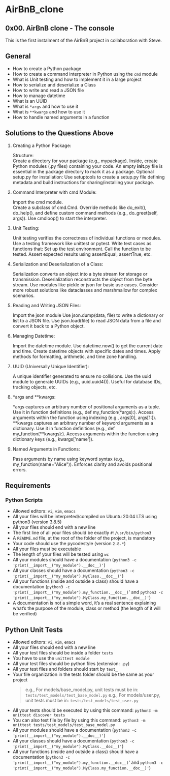 # AirBnB_clone
## 0x00. AirBnB clone - The console
This is the first instalment of the AirBnB project in collaboration with Steve.

## General
- How to create a Python package
- How to create a command interpreter in Python using the `cmd` module
- What is Unit testing and how to implement it in a large project
- How to serialize and deserialize a Class
- How to write and read a JSON file
- How to manage datetime
- What is an UUID
- What is `*args` and how to use it
- What is `**kwargs` and how to use it
- How to handle named arguments in a function

## Solutions to the Questions Above

1. Creating a Python Package:

    Structure: <br/>
    Create a directory for your package (e.g., mypackage).
    Inside, create Python modules (.py files) containing your code.
    An empty __init__.py file is essential in the package directory to mark it as a package.
    Optional setup.py for installation:
    Use setuptools to create a setup.py file defining metadata and build instructions for sharing/installing your package.

2. Command Interpreter with cmd Module:

    Import the cmd module. <br/>
    Create a subclass of cmd.Cmd.
    Override methods like do_exit(), do_help(), and define custom command methods (e.g., do_greet(self, args)).
    Use cmdloop() to start the interpreter.

3. Unit Testing:

    Unit testing verifies the correctness of individual functions or modules.
    Use a testing framework like unittest or pytest.
    Write test cases as functions that:
    Set up the test environment.
    Call the function to be tested.
    Assert expected results using assertEqual, assertTrue, etc.

4. Serialization and Deserialization of a Class:

    Serialization converts an object into a byte stream for storage or transmission.
    Deserialization reconstructs the object from the byte stream.
    Use modules like pickle or json for basic use cases.
    Consider more robust solutions like dataclasses and marshmallow for complex scenarios.

5. Reading and Writing JSON Files:

    Import the json module 
    Use json.dump(data, file) to write a dictionary or list to a JSON file.
    Use json.load(file) to read JSON data from a file and convert it back to a Python object.

6. Managing Datetime:

    Import the datetime module.
    Use datetime.now() to get the current date and time.
    Create datetime objects with specific dates and times.
    Apply methods for formatting, arithmetic, and time zone handling.

7. UUID (Universally Unique Identifier):

    A unique identifier generated to ensure no collisions.
    Use the uuid module to generate UUIDs (e.g., uuid.uuid4()).
    Useful for database IDs, tracking objects, etc.

8. *args and **kwargs:

    *args captures an arbitrary number of positional arguments as a tuple.
    Use it in function definitions (e.g., def my_function(*args):).
    Access arguments within the function using indexing (e.g., args[0], args[1:]).
    **kwargs captures an arbitrary number of keyword arguments as a dictionary.
    Use it in function definitions (e.g., def my_function(**kwargs):).
    Access arguments within the function using dictionary keys (e.g., kwargs['name']).

9. Named Arguments in Functions:

    Pass arguments by name using keyword syntax (e.g., my_function(name="Alice")).
    Enforces clarity and avoids positional errors.

## Requirements
### Python Scripts

- Allowed editors: `vi`, `vim`, `emacs`
- All your files will be interpreted/compiled on Ubuntu 20.04 LTS using python3 (version 3.8.5)
- All your files should end with a new line
- The first line of all your files should be exactly `#!/usr/bin/python3`
- A `README.md` file, at the root of the folder of the project, is mandatory
- Your code should use the pycodestyle (version `2.8.*`)
- All your files must be executable
- The length of your files will be tested using `wc`
- All your modules should have a documentation (`python3 -c 'print(__import__("my_module").__doc__)'`)
- All your classes should have a documentation (`python3 -c 'print(__import__("my_module").MyClass.__doc__)'`)
- All your functions (inside and outside a class) should have a documentation (`python3 -c 'print(__import__("my_module").my_function.__doc__)`' and `python3 -c 'print(__import__("my_module").MyClass.my_function.__doc__)'`)
- A documentation is not a simple word, it’s a real sentence explaining what’s the purpose of the module, class or method (the length of it will be verified)

## Python Unit Tests

- Allowed editors: `vi`, `vim`, `emacs`
- All your files should end with a new line
- All your test files should be inside a folder `tests`
- You have to use the `unittest module`
- All your test files should be python files (extension: `.py`)
- All your test files and folders should start by `test_`
- Your file organization in the tests folder should be the same as your project
    > e.g., For models/base_model.py, unit tests must be in: `tests/test_models/test_base_model.py`
    > e.g., For models/user.py, unit tests must be in: `tests/test_models/test_user.py`
- All your tests should be executed by using this command: `python3 -m unittest discover tests`
- You can also test file by file by using this command: `python3 -m unittest tests/test_models/test_base_model.py`
- All your modules should have a documentation (`python3 -c 'print(__import__("my_module").__doc__)'`)
- All your classes should have a documentation (`python3 -c 'print(__import__("my_module").MyClass.__doc__)'`)
- All your functions (inside and outside a class) should have a documentation (`python3 -c 'print(__import__("my_module").my_function.__doc__)`' and `python3 -c 'print(__import__("my_module").MyClass.my_function.__doc__)'`)
